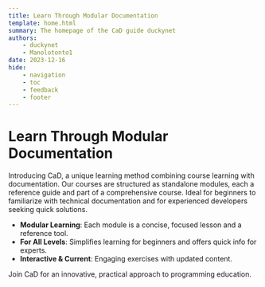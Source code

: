 ```yaml
---
title: Learn Through Modular Documentation
template: home.html
summary: The homepage of the CaD guide duckynet
authors:
    - duckynet
    - Manolotonto1
date: 2023-12-16
hide:
    - navigation
    - toc
    - feedback
    - footer
---
```


# **Learn Through Modular Documentation**

Introducing CaD, a unique learning method combining course learning with documentation. Our courses are structured as standalone modules, each a reference guide and part of a comprehensive course. Ideal for beginners to familiarize with technical documentation and for experienced developers seeking quick solutions.

-   **Modular Learning**: Each module is a concise, focused lesson and a reference tool.
-   **For All Levels**: Simplifies learning for beginners and offers quick info for experts.
-   **Interactive & Current**: Engaging exercises with updated content.

Join CaD for an innovative, practical approach to programming education.